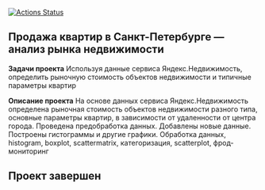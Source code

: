 [![Actions Status](https://github.com/KhokhlovaOS/practicum_KhoklovaOS/actions/workflows/CI/badge.svg)](https://github.com/KhokhlovaOS/practicum_KhoklovaOS/CI)
## Продажа квартир в Санкт-Петербурге — анализ рынка недвижимости
**Задачи проекта** Используя данные сервиса Яндекс.Недвижимость, определить рыночную стоимость объектов недвижимости и типичные параметры квартир

**Описание проекта** На основе данных сервиса Яндекс.Недвижимость определена рыночная стоимость объектов недвижимости разного типа, основные параметры квартир, в зависимости от удаленности от центра города. Проведена предобработка данных. Добавлены новые данные. Построены гистограммы и другие графики.
Обработка данных, histogram, boxplot, scattermatrix, категоризация, scatterplot, фрод-мониторинг
## Проект завершен
